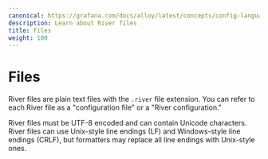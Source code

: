 ```yaml
---
canonical: https://grafana.com/docs/alloy/latest/concepts/config-language/files/
description: Learn about River files
title: Files
weight: 100
---
```


# Files

River files are plain text files with the `.river` file extension.
You can refer to each River file as a "configuration file" or a "River configuration."

River files must be UTF-8 encoded and can contain Unicode characters.
River files can use Unix-style line endings (LF) and Windows-style line endings (CRLF), but formatters may replace all line endings with Unix-style ones.
